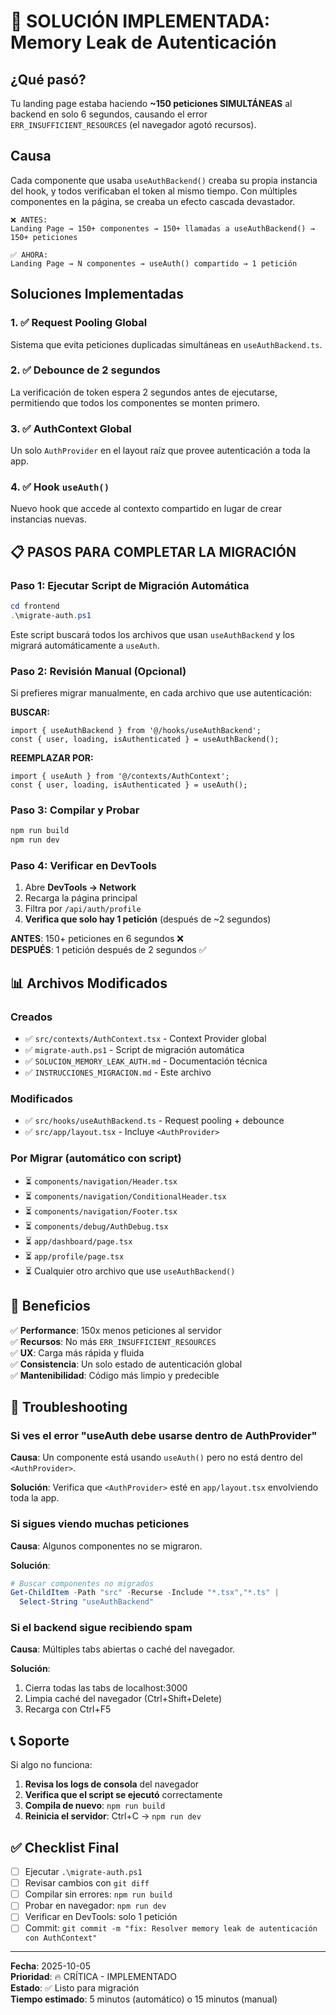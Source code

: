 # 🚨 SOLUCIÓN IMPLEMENTADA: Memory Leak de Autenticación

## ¿Qué pasó?

Tu landing page estaba haciendo **~150 peticiones SIMULTÁNEAS** al backend en solo 6 segundos, causando el error `ERR_INSUFFICIENT_RESOURCES` (el navegador agotó recursos).

## Causa

Cada componente que usaba `useAuthBackend()` creaba su propia instancia del hook, y todos verificaban el token al mismo tiempo. Con múltiples componentes en la página, se creaba un efecto cascada devastador.

```
❌ ANTES: 
Landing Page → 150+ componentes → 150+ llamadas a useAuthBackend() → 150+ peticiones

✅ AHORA:
Landing Page → N componentes → useAuth() compartido → 1 petición
```

## Soluciones Implementadas

### 1. ✅ Request Pooling Global
Sistema que evita peticiones duplicadas simultáneas en `useAuthBackend.ts`.

### 2. ✅ Debounce de 2 segundos
La verificación de token espera 2 segundos antes de ejecutarse, permitiendo que todos los componentes se monten primero.

### 3. ✅ AuthContext Global
Un solo `AuthProvider` en el layout raíz que provee autenticación a toda la app.

### 4. ✅ Hook `useAuth()`
Nuevo hook que accede al contexto compartido en lugar de crear instancias nuevas.

## 📋 PASOS PARA COMPLETAR LA MIGRACIÓN

### Paso 1: Ejecutar Script de Migración Automática

```powershell
cd frontend
.\migrate-auth.ps1
```

Este script buscará todos los archivos que usan `useAuthBackend` y los migrará automáticamente a `useAuth`.

### Paso 2: Revisión Manual (Opcional)

Si prefieres migrar manualmente, en cada archivo que use autenticación:

**BUSCAR:**
```tsx
import { useAuthBackend } from '@/hooks/useAuthBackend';
const { user, loading, isAuthenticated } = useAuthBackend();
```

**REEMPLAZAR POR:**
```tsx
import { useAuth } from '@/contexts/AuthContext';
const { user, loading, isAuthenticated } = useAuth();
```

### Paso 3: Compilar y Probar

```powershell
npm run build
npm run dev
```

### Paso 4: Verificar en DevTools

1. Abre **DevTools → Network**
2. Recarga la página principal
3. Filtra por `/api/auth/profile`
4. **Verifica que solo hay 1 petición** (después de ~2 segundos)

**ANTES**: 150+ peticiones en 6 segundos ❌  
**DESPUÉS**: 1 petición después de 2 segundos ✅

## 📊 Archivos Modificados

### Creados
- ✅ `src/contexts/AuthContext.tsx` - Context Provider global
- ✅ `migrate-auth.ps1` - Script de migración automática
- ✅ `SOLUCION_MEMORY_LEAK_AUTH.md` - Documentación técnica
- ✅ `INSTRUCCIONES_MIGRACION.md` - Este archivo

### Modificados
- ✅ `src/hooks/useAuthBackend.ts` - Request pooling + debounce
- ✅ `src/app/layout.tsx` - Incluye `<AuthProvider>`

### Por Migrar (automático con script)
- ⏳ `components/navigation/Header.tsx`
- ⏳ `components/navigation/ConditionalHeader.tsx`
- ⏳ `components/navigation/Footer.tsx`
- ⏳ `components/debug/AuthDebug.tsx`
- ⏳ `app/dashboard/page.tsx`
- ⏳ `app/profile/page.tsx`
- ⏳ Cualquier otro archivo que use `useAuthBackend()`

## 🎯 Beneficios

✅ **Performance**: 150x menos peticiones al servidor  
✅ **Recursos**: No más `ERR_INSUFFICIENT_RESOURCES`  
✅ **UX**: Carga más rápida y fluida  
✅ **Consistencia**: Un solo estado de autenticación global  
✅ **Mantenibilidad**: Código más limpio y predecible  

## 🔧 Troubleshooting

### Si ves el error "useAuth debe usarse dentro de AuthProvider"

**Causa**: Un componente está usando `useAuth()` pero no está dentro del `<AuthProvider>`.

**Solución**: Verifica que `<AuthProvider>` esté en `app/layout.tsx` envolviendo toda la app.

### Si sigues viendo muchas peticiones

**Causa**: Algunos componentes no se migraron.

**Solución**: 
```powershell
# Buscar componentes no migrados
Get-ChildItem -Path "src" -Recurse -Include "*.tsx","*.ts" | 
  Select-String "useAuthBackend"
```

### Si el backend sigue recibiendo spam

**Causa**: Múltiples tabs abiertas o caché del navegador.

**Solución**:
1. Cierra todas las tabs de localhost:3000
2. Limpia caché del navegador (Ctrl+Shift+Delete)
3. Recarga con Ctrl+F5

## 📞 Soporte

Si algo no funciona:

1. **Revisa los logs de consola** del navegador
2. **Verifica que el script se ejecutó** correctamente
3. **Compila de nuevo**: `npm run build`
4. **Reinicia el servidor**: Ctrl+C → `npm run dev`

## ✅ Checklist Final

- [ ] Ejecutar `.\migrate-auth.ps1`
- [ ] Revisar cambios con `git diff`
- [ ] Compilar sin errores: `npm run build`
- [ ] Probar en navegador: `npm run dev`
- [ ] Verificar en DevTools: solo 1 petición
- [ ] Commit: `git commit -m "fix: Resolver memory leak de autenticación con AuthContext"`

---

**Fecha**: 2025-10-05  
**Prioridad**: 🔥 CRÍTICA - IMPLEMENTADO  
**Estado**: ✅ Listo para migración  
**Tiempo estimado**: 5 minutos (automático) o 15 minutos (manual)
